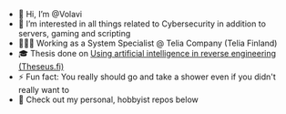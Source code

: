 - 👋 Hi, I’m @Volavi
- 👀 I’m interested in all things related to Cybersecurity in addition to servers, gaming and scripting
- 👩🏻‍💻 Working as a System Specialist @ Telia Company (Telia Finland)
- 🎓 Thesis done on [Using artificial intelligence in reverse engineering (Theseus.fi)](https://urn.fi/URN:NBN:fi:amk-202504247504)
- ⚡ Fun fact: You really should go and take a shower even if you didn't really want to
- 🚀 Check out my personal, hobbyist repos below



<!---
Volavi/Volavi is a ✨ special ✨ repository because its `README.md` (this file) appears on your GitHub profile.
You can click the Preview link to take a look at your changes.
--->
